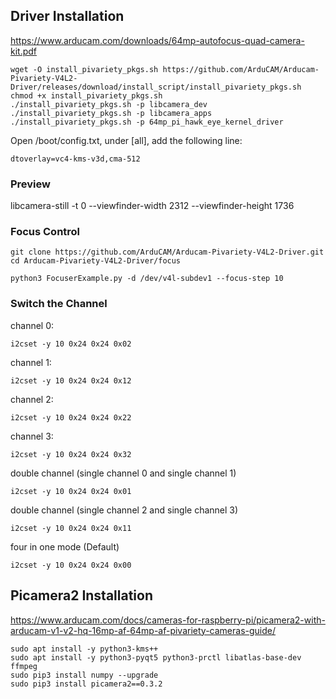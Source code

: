 ## Driver Installation
https://www.arducam.com/downloads/64mp-autofocus-quad-camera-kit.pdf
```
wget -O install_pivariety_pkgs.sh https://github.com/ArduCAM/Arducam-Pivariety-V4L2-Driver/releases/download/install_script/install_pivariety_pkgs.sh
chmod +x install_pivariety_pkgs.sh
./install_pivariety_pkgs.sh -p libcamera_dev
./install_pivariety_pkgs.sh -p libcamera_apps
./install_pivariety_pkgs.sh -p 64mp_pi_hawk_eye_kernel_driver
```
Open /boot/config.txt, under [all], add the following line:
```
dtoverlay=vc4-kms-v3d,cma-512
```
### Preview
libcamera-still -t 0 --viewfinder-width 2312 --viewfinder-height 1736

### Focus Control
```
git clone https://github.com/ArduCAM/Arducam-Pivariety-V4L2-Driver.git cd Arducam-Pivariety-V4L2-Driver/focus
```
```
python3 FocuserExample.py -d /dev/v4l-subdev1 --focus-step 10
```
### Switch the Channel
channel 0: 
```
i2cset -y 10 0x24 0x24 0x02
```
channel 1: 
```
i2cset -y 10 0x24 0x24 0x12
```
channel 2: 
```
i2cset -y 10 0x24 0x24 0x22
```
channel 3: 
```
i2cset -y 10 0x24 0x24 0x32
```
double channel (single channel 0 and single channel 1)
```
i2cset -y 10 0x24 0x24 0x01
```
double channel (single channel 2 and single channel 3)
```
i2cset -y 10 0x24 0x24 0x11
```
four in one mode (Default)
```
i2cset -y 10 0x24 0x24 0x00
```

## Picamera2 Installation
https://www.arducam.com/docs/cameras-for-raspberry-pi/picamera2-with-arducam-v1-v2-hq-16mp-af-64mp-af-pivariety-cameras-guide/ 
```
sudo apt install -y python3-kms++
sudo apt install -y python3-pyqt5 python3-prctl libatlas-base-dev ffmpeg
sudo pip3 install numpy --upgrade
sudo pip3 install picamera2==0.3.2
```
